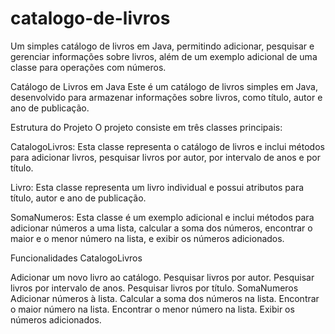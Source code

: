 # catalogo-de-livros
Um simples catálogo de livros em Java, permitindo adicionar, pesquisar e gerenciar informações sobre livros, além de um exemplo adicional de uma classe para operações com números.

Catálogo de Livros em Java
Este é um catálogo de livros simples em Java, desenvolvido para armazenar informações sobre livros, como título, autor e ano de publicação.

Estrutura do Projeto
O projeto consiste em três classes principais:

CatalogoLivros: Esta classe representa o catálogo de livros e inclui métodos para adicionar livros, pesquisar livros por autor, por intervalo de anos e por título.

Livro: Esta classe representa um livro individual e possui atributos para título, autor e ano de publicação.

SomaNumeros: Esta classe é um exemplo adicional e inclui métodos para adicionar números a uma lista, calcular a soma dos números, encontrar o maior e o menor número na lista, e exibir os números adicionados.

Funcionalidades
CatalogoLivros

Adicionar um novo livro ao catálogo.
Pesquisar livros por autor.
Pesquisar livros por intervalo de anos.
Pesquisar livros por título.
SomaNumeros
Adicionar números à lista.
Calcular a soma dos números na lista.
Encontrar o maior número na lista.
Encontrar o menor número na lista.
Exibir os números adicionados.

